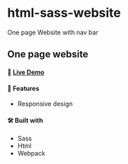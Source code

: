 # html-sass-website
One page Website with nav bar

## One page website

#### 🧪 [Live Demo](https://vcarter3.github.io/html-sass-website/)


#### 🔔  Features
-   Responsive design 
 
#### 🛠️  Built with
- Sass
- Html
- Webpack
